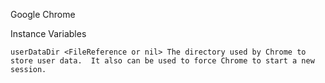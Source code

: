 Google Chrome

Instance Variables

	userDataDir	<FileReference or nil> The directory used by Chrome to store user data.  It also can be used to force Chrome to start a new session.
